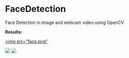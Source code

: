 # FaceDetection

Face Detection in image and webcam video using OpenCV

**Results:**

[<img src="face.png"](https://youtu.be/5GkHPaZpPNM)

<image src = "images/CR7_1.PNG">
<image src = "images/GoT_1.PNG">
